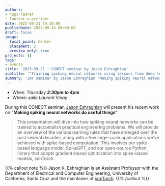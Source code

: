 ```yaml
---
authors:
- hugo-ladret
- laurent-u-perrinet
date: 2023-09-21 14:30:00
publishDate: 2023-09-14 09:00:00
draft: false
image:
  focal_point: Center
  placement: 2
  preview_only: true
projects: []
tags:
- events
title: '2023-09-21 : CONECT seminar by Jason Eshraghian'
subtitle: '"Training spiking neural networks using lessons from deep learning using shiny spiking learning rules".'
summary: 'INT seminar by Jason Eshraghian "Making spiking neural networks do useful things".'
---
```


* When: Thursday ***2:30pm to 4pm*** 
* Where: _salle Laurent Vinay_

During this CONECT seminar, [Jason Eshraghian](https://ncg.ucsc.edu/jason-eshraghian-bio/) will present his recent work on "**Making spiking neural networks do useful things**"

> This presentation will dive into how spiking neural networks can be trained to accomplish practical engineering problems. We will provide an overview of the various learning rules that have emerged over the past several decades, along with a few large-scale applications we’ve achieved with spike-based computation. This involves our spike-based language model, SpikeGPT, and our open-source Python library that adopts gradient-based optimization into spike-based models, snnTorch.

{{% callout note %}}
Jason K. Eshraghian is an Assistant Professor with the Department of Electrical and Computer Engineering, University of California, Santa Cruz and the maintainer of [snnTorch](https://github.com/jeshraghian/snntorch). {{% /callout %}}
